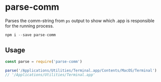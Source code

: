 # parse-comm

Parses the comm-string from ```ps``` output to show which .app is responsible for the running process.

``` javascript
npm i --save parse-comm
```

## Usage

``` javascript
const parse = require('parse-comm')

parse('/Applications/Utilities/Terminal.app/Contents/MacOS/Terminal')
// '/Applications/Utilities/Terminal.app'
```
